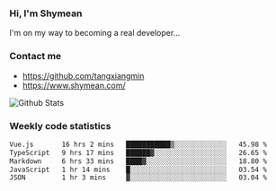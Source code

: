 ### Hi, I'm Shymean

I'm on my way to becoming a real developer...

### Contact me

- <https://github.com/tangxiangmin>
- <https://www.shymean.com/>

![Github Stats](https://github-readme-stats.vercel.app/api?username=tangxiangmin&show_icons=true&theme=dark)


###  Weekly code statistics

<!--START_SECTION:waka-->

```txt
Vue.js       16 hrs 2 mins   ███████████▒░░░░░░░░░░░░░   45.98 %
TypeScript   9 hrs 17 mins   ██████▓░░░░░░░░░░░░░░░░░░   26.65 %
Markdown     6 hrs 33 mins   ████▓░░░░░░░░░░░░░░░░░░░░   18.80 %
JavaScript   1 hr 14 mins    █░░░░░░░░░░░░░░░░░░░░░░░░   03.54 %
JSON         1 hr 3 mins     ▓░░░░░░░░░░░░░░░░░░░░░░░░   03.04 %
```

<!--END_SECTION:waka-->